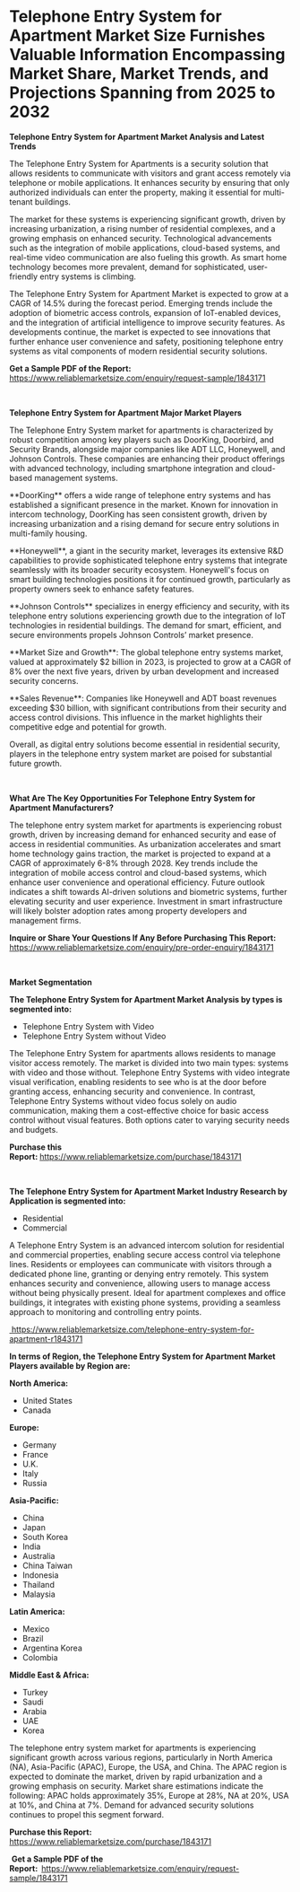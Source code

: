 <p><h1>Telephone Entry System for Apartment Market Size Furnishes Valuable Information Encompassing Market Share, Market Trends, and Projections Spanning from 2025 to 2032</h1></p><p><strong>Telephone Entry System for Apartment Market Analysis and Latest Trends</strong></p>
<p><p>The Telephone Entry System for Apartments is a security solution that allows residents to communicate with visitors and grant access remotely via telephone or mobile applications. It enhances security by ensuring that only authorized individuals can enter the property, making it essential for multi-tenant buildings.</p><p>The market for these systems is experiencing significant growth, driven by increasing urbanization, a rising number of residential complexes, and a growing emphasis on enhanced security. Technological advancements such as the integration of mobile applications, cloud-based systems, and real-time video communication are also fueling this growth. As smart home technology becomes more prevalent, demand for sophisticated, user-friendly entry systems is climbing.</p><p>The Telephone Entry System for Apartment Market is expected to grow at a CAGR of 14.5% during the forecast period. Emerging trends include the adoption of biometric access controls, expansion of IoT-enabled devices, and the integration of artificial intelligence to improve security features. As developments continue, the market is expected to see innovations that further enhance user convenience and safety, positioning telephone entry systems as vital components of modern residential security solutions.</p></p>
<p><strong>Get a Sample PDF of the Report:&nbsp;</strong> <a href="https://www.reliablemarketsize.com/enquiry/request-sample/1843171?utm_campaign=2008&utm_medium=2&utm_source=Github&utm_content=ia&utm_term=16042025&utm_id=telephone-entry-system-for-apartment">https://www.reliablemarketsize.com/enquiry/request-sample/1843171</a></p>
<p>&nbsp;</p>
<p><strong>Telephone Entry System for Apartment Major Market Players</strong></p>
<p><p>The Telephone Entry System market for apartments is characterized by robust competition among key players such as DoorKing, Doorbird, and Security Brands, alongside major companies like ADT LLC, Honeywell, and Johnson Controls. These companies are enhancing their product offerings with advanced technology, including smartphone integration and cloud-based management systems.</p><p>**DoorKing** offers a wide range of telephone entry systems and has established a significant presence in the market. Known for innovation in intercom technology, DoorKing has seen consistent growth, driven by increasing urbanization and a rising demand for secure entry solutions in multi-family housing. </p><p>**Honeywell**, a giant in the security market, leverages its extensive R&D capabilities to provide sophisticated telephone entry systems that integrate seamlessly with its broader security ecosystem. Honeywell's focus on smart building technologies positions it for continued growth, particularly as property owners seek to enhance safety features.</p><p>**Johnson Controls** specializes in energy efficiency and security, with its telephone entry solutions experiencing growth due to the integration of IoT technologies in residential buildings. The demand for smart, efficient, and secure environments propels Johnson Controls’ market presence.</p><p>**Market Size and Growth**: The global telephone entry systems market, valued at approximately $2 billion in 2023, is projected to grow at a CAGR of 8% over the next five years, driven by urban development and increased security concerns.</p><p>**Sales Revenue**: Companies like Honeywell and ADT boast revenues exceeding $30 billion, with significant contributions from their security and access control divisions. This influence in the market highlights their competitive edge and potential for growth.</p><p>Overall, as digital entry solutions become essential in residential security, players in the telephone entry system market are poised for substantial future growth.</p></p>
<p>&nbsp;</p>
<p><strong>What Are The Key Opportunities For Telephone Entry System for Apartment Manufacturers?</strong></p>
<p><p>The telephone entry system market for apartments is experiencing robust growth, driven by increasing demand for enhanced security and ease of access in residential communities. As urbanization accelerates and smart home technology gains traction, the market is projected to expand at a CAGR of approximately 6-8% through 2028. Key trends include the integration of mobile access control and cloud-based systems, which enhance user convenience and operational efficiency. Future outlook indicates a shift towards AI-driven solutions and biometric systems, further elevating security and user experience. Investment in smart infrastructure will likely bolster adoption rates among property developers and management firms.</p></p>
<p><strong>Inquire or Share Your Questions If Any Before Purchasing This Report:</strong> <a href="https://www.reliablemarketsize.com/enquiry/pre-order-enquiry/1843171?utm_campaign=2008&utm_medium=2&utm_source=Github&utm_content=ia&utm_term=16042025&utm_id=telephone-entry-system-for-apartment">https://www.reliablemarketsize.com/enquiry/pre-order-enquiry/1843171</a></p>
<p>&nbsp;</p>
<p><strong>Market Segmentation</strong></p>
<p><strong>The Telephone Entry System for Apartment Market Analysis by types is segmented into:</strong></p>
<p><ul><li>Telephone Entry System with Video</li><li>Telephone Entry System without Video</li></ul></p>
<p><p>The Telephone Entry System for apartments allows residents to manage visitor access remotely. The market is divided into two main types: systems with video and those without. Telephone Entry Systems with video integrate visual verification, enabling residents to see who is at the door before granting access, enhancing security and convenience. In contrast, Telephone Entry Systems without video focus solely on audio communication, making them a cost-effective choice for basic access control without visual features. Both options cater to varying security needs and budgets.</p></p>
<p><strong>Purchase this Report:&nbsp;</strong><a href="https://www.reliablemarketsize.com/purchase/1843171?utm_campaign=2008&utm_medium=2&utm_source=Github&utm_content=ia&utm_term=16042025&utm_id=telephone-entry-system-for-apartment">https://www.reliablemarketsize.com/purchase/1843171</a></p>
<p>&nbsp;</p>
<p><strong>The Telephone Entry System for Apartment Market Industry Research by Application is segmented into:</strong></p>
<p><ul><li>Residential</li><li>Commercial</li></ul></p>
<p><p>A Telephone Entry System is an advanced intercom solution for residential and commercial properties, enabling secure access control via telephone lines. Residents or employees can communicate with visitors through a dedicated phone line, granting or denying entry remotely. This system enhances security and convenience, allowing users to manage access without being physically present. Ideal for apartment complexes and office buildings, it integrates with existing phone systems, providing a seamless approach to monitoring and controlling entry points.</p></p>
<p><a href="https://www.reliablemarketsize.com/telephone-entry-system-for-apartment-r1843171?utm_campaign=2008&utm_medium=2&utm_source=Github&utm_content=ia&utm_term=16042025&utm_id=telephone-entry-system-for-apartment">&nbsp;https://www.reliablemarketsize.com/telephone-entry-system-for-apartment-r1843171</a></p>
<p><strong>In terms of Region, the Telephone Entry System for Apartment Market Players available by Region are:</strong></p>
<p>
    <p> <strong> North America: </strong>
        <ul>
            <li>United States</li>
            <li>Canada</li>
        </ul>
        </p> 
    <p> <strong> Europe: </strong>
        <ul>
            <li>Germany</li>
            <li>France</li>
            <li>U.K.</li>
            <li>Italy</li>
            <li>Russia</li>
        </ul>
        </p> 
    <p> <strong> Asia-Pacific: </strong>
        <ul>
            <li>China</li>
            <li>Japan</li>
            <li>South Korea</li>
            <li>India</li>
            <li>Australia</li>
            <li>China Taiwan</li>
            <li>Indonesia</li>
            <li>Thailand</li>
            <li>Malaysia</li>
        </ul>
        </p> 
    <p> <strong> Latin America: </strong>
        <ul>
            <li>Mexico</li>
            <li>Brazil</li>
            <li>Argentina Korea</li>
            <li>Colombia</li>
        </ul>
        </p> 
    <p> <strong> Middle East & Africa: </strong>
        <ul>
            <li>Turkey</li>
            <li>Saudi</li>
            <li>Arabia</li>
            <li>UAE</li>
            <li>Korea</li>
        </ul>
    </p>
    </p>
<p><p>The telephone entry system market for apartments is experiencing significant growth across various regions, particularly in North America (NA), Asia-Pacific (APAC), Europe, the USA, and China. The APAC region is expected to dominate the market, driven by rapid urbanization and a growing emphasis on security. Market share estimations indicate the following: APAC holds approximately 35%, Europe at 28%, NA at 20%, USA at 10%, and China at 7%. Demand for advanced security solutions continues to propel this segment forward.</p></p>
<p><strong>Purchase this Report: </strong><a href="https://www.reliablemarketsize.com/purchase/1843171?utm_campaign=2008&utm_medium=2&utm_source=Github&utm_content=ia&utm_term=16042025&utm_id=telephone-entry-system-for-apartment">https://www.reliablemarketsize.com/purchase/1843171</a></p>
<p>&nbsp;<strong>Get a Sample PDF of the Report:&nbsp;&nbsp;</strong><a href="https://www.reliablemarketsize.com/enquiry/request-sample/1843171?utm_campaign=2008&utm_medium=2&utm_source=Github&utm_content=ia&utm_term=16042025&utm_id=telephone-entry-system-for-apartment">https://www.reliablemarketsize.com/enquiry/request-sample/1843171</a></p>
<p><strong></strong></p>
<p><p></p><p></p><p></p></p>